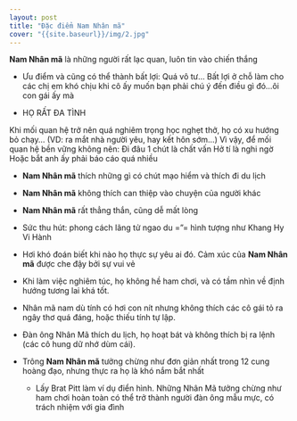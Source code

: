 ```yaml
---
layout: post
title: "Đặc điểm Nam Nhân mã"
cover: "{{site.baseurl}}/img/2.jpg"
---
```


**Nam Nhân mã** là những người rất lạc quan, luôn tin vào chiến thắng

- Ưu điểm và cũng có thể thành bất lợi: Quá vô tư… Bất lợi ở chỗ làm cho các chị em khó chịu khi cô ấy muốn bạn phải chú ý đến điều gì đó…ôi con gái ấy mà

- HỌ RẤT ĐA TÌNH

Khi mối quan hệ trở nên quá nghiêm trọng học nghẹt thở, họ có xu hướng bỏ chạy… (VD: ra mắt nhà người yêu, hay kết hôn sớm…)
Vì vậy, để mối quan hệ bền vững không nên:
Đi đâu 1 chút là chất vấn
Hở tí là nghi ngờ
Hoặc bắt anh ấy phải báo cáo quá nhiều

- **Nam Nhân mã** thích những gì có chút mạo hiểm và thích đi du lịch

- **Nam Nhân mã** không thích can thiệp vào chuyện của người khác

- **Nam Nhân mã** rất thẳng thắn, cũng dễ mất lòng

- Sức thu hút: phong cách lãng tử ngao du =”= hình tượng như Khang Hy Vi Hành

- Hơi khó đoán biết khi nào họ thực sự yêu ai đó. Cảm xúc của **Nam Nhân mã** được che đậy bởi sự vui vẻ

- Khi làm việc nghiêm túc, họ không hề ham chơi, và có tầm nhìn về định hướng tương lai khá tốt.

- Nhân mã nam dù tính có hơi con nít nhưng không thích các cô gái tỏ ra ngây thơ quá đáng, hoặc thiếu tính tự lập.

- Đàn ông Nhân Mã thích du lịch, họ hoạt bát và không thích bị ra lệnh (các cô hung dữ nhớ dùm cái).

- Trông **Nam Nhân mã** tưởng chừng như đơn giản nhất trong 12 cung hoàng đạo, nhưng thực ra họ là khó nắm bắt nhất

    - Lấy Brat Pitt làm ví dụ điển hình. Những Nhân Mã tưởng chừng như ham chơi hoàn toàn có thể trở thành người đàn ông mẫu mực, có trách nhiệm với gia đình
